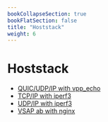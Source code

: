 ```yaml
---
bookCollapseSection: true
bookFlatSection: false
title: "Hoststack"
weight: 6
---
```


# Hoststack

- [QUIC/UDP/IP with vpp_echo](quicudpip_with_vppecho)
- [TCP/IP with iperf3](tcpip_with_iperf3)
- [UDP/IP with iperf3](udpip_with_iperf3)
- [VSAP ab with nginx](vsap_ab_with_nginx)

